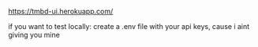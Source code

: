 https://tmbd-ui.herokuapp.com/

if you want to test locally: create a .env file with your api keys, cause i aint giving you mine

